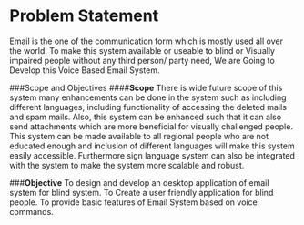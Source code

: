 # Problem Statement
Email is the one of the communication form which is mostly used all over the world. To make this system available or useable to blind or Visually impaired people without any third person/ party need, We are Going to Develop this Voice Based Email System.

###Scope and Objectives
####**Scope**
There is wide future scope of this system many enhancements can be done in the system such as including different languages, including functionality of accessing the deleted mails and spam mails. Also, this system can be enhanced such that it can also send attachments which are more beneficial for visually challenged people. This system can be made available to all regional people who are not educated enough and inclusion of different languages will make this system easily accessible. Furthermore sign language system can also be integrated with the system to make the system more scalable and robust.

###**Objective**
To design and develop an desktop application of email system for blind system.
To Create a user friendly application for blind people.
To provide basic features of Email System based on voice commands.
